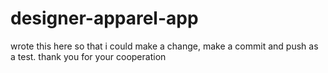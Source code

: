 # designer-apparel-app
wrote this here so that i could make a change, make a commit and push as a test. thank you for your cooperation
